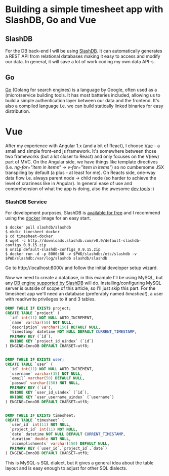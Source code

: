 # Building a simple timesheet app with SlashDB, Go and Vue

## SlashDB
For the DB back-end I will be using [SlashDB](https://www.slashdb.com/).
It can automatically generates a REST API from relational databases making it easy to access and modify our data.
In general, it will save a lot of work coding my own data API-s.

## Go
[Go](https://golang.org/) (Golang for search engines) is a language by Google, often used as a (micro)service building tools.
It has most batteries included, allowing us to build a simple authentication layer between our data and the frontend.
It's also a compiled language i.e. we can build statically linked binaries for easy distribution.

# Vue
After my experience with Angular 1.x (and a bit of React),
I choose [Vue](https://vuejs.org/) - a small and simple front-end js framework.
It's somewhere between those two frameworks (but a lot closer to React) and
only focuses on the V(iew) part of MVC.
On the Angular side, we have things like template directives (i.e. *ng-for="item in items"* -> *v-for="item in items"*)
so no cumbersome JSX transpiling by default (a plus - at least for me).
On Reacts side, one-way data flow i.e. always parent node -> child node (so harder to achieve the level of craziness like in Angular).
In general ease of use and comprehension of what the app is doing, also the awesome [dev tools](https://github.com/vuejs/vue-devtools) :)

### SlashDB Service
For development purposes, SlashDB is [available for free](https://www.slashdb.com/download/)
and I recommend using the [docker](https://docs.slashdb.com/user-guide/docker.html) image for an easy start.

```
$ docker pull slashdb/slashdb
$ mkdir timesheet-docker
$ cd timesheet-docker
$ wget -c http://downloads.slashdb.com/v0.9/default-slashdb-configs_0.9.15.zip
$ unzip default-slashdb-configs_0.9.15.zip
$ docker run -d -p 8000:80 -v $PWD/slashdb:/etc/slashdb -v $PWD/slashdb:/var/log/slashdb slashdb/slashdb
```

Go to http://localhost:8000/ and follow the initial developer setup wizard.

Now we need to create a database, in this example I'll be using MySQL, but any [DB engine supported by SlashDB](https://www.slashdb.com/pricing/) will do.
Installing/configuring MySQL server is outside of scope of this article, so I'll just skip this part.
For the timesheet app we'll need an database (preferably named *timesheet*), a user with read/write privileges to it and 3 tables.

```sql
DROP TABLE IF EXISTS project;
CREATE TABLE `project` (
  `id` int(11) NOT NULL AUTO_INCREMENT,
  `name` varchar(50) NOT NULL,
  `description` varchar(150) DEFAULT NULL,
  `timestamp` datetime NOT NULL DEFAULT CURRENT_TIMESTAMP,
  PRIMARY KEY (`id`),
  UNIQUE KEY `project_id_uindex` (`id`)
) ENGINE=InnoDB DEFAULT CHARSET=utf8;


DROP TABLE IF EXISTS user;
CREATE TABLE `user` (
  `id` int(11) NOT NULL AUTO_INCREMENT,
  `username` varchar(35) NOT NULL,
  `email` varchar(50) DEFAULT NULL,
  `passwd` varchar(150) NOT NULL,
  PRIMARY KEY (`id`),
  UNIQUE KEY `user_id_uindex` (`id`),
  UNIQUE KEY `user_username_uindex` (`username`)
) ENGINE=InnoDB DEFAULT CHARSET=utf8;


DROP TABLE IF EXISTS timesheet;
CREATE TABLE `timesheet` (
  `user_id` int(11) NOT NULL,
  `project_id` int(11) NOT NULL,
  `date` datetime NOT NULL DEFAULT CURRENT_TIMESTAMP,
  `duration` double NOT NULL,
  `accomplishments` varchar(150) DEFAULT NULL,
  PRIMARY KEY (`user_id`,`project_id`,`date`)
) ENGINE=InnoDB DEFAULT CHARSET=utf8;
```

This is MySQL-s SQL dialect, but it gives a general idea about the table layout
and is easy enough to adjust for other SQL dialects.

